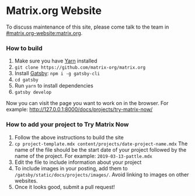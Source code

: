 # Matrix.org Website

To discuss maintenance of this site, please come talk to the team in [#matrix.org-website:matrix.org](https://matrix.to/#/#matrix.org-website:matrix.org).

### How to build

1. Make sure you have [Yarn](https://yarnpkg.com/en/) installed
1. `git clone https://github.com/matrix-org/matrix.org`
1. Install [Gatsby](https://www.gatsbyjs.org/): `npm i -g gatsby-cli`
1. `cd gatsby`
1. Run `yarn` to install dependencies
1. `gatsby develop`

Now you can visit the page you want to work on in the browser. For example: http://127.0.0.1:8000/docs/projects/try-matrix-now/

### How to add your project to Try Matrix Now

1. Follow the above instructions to build the site
1. `cp project-template.mdx content/projects/date-project-name.mdx` The name of the file should be the start date of your project followed by the name of the project. For example: `2019-03-13-pattle.mdx`
1. Edit the file to include information about your project
1. To include images in your posting, add them to `/gatsby/static/docs/projects/images/`. Avoid linking to images on other websites.
1. Once it looks good, submit a pull request!
